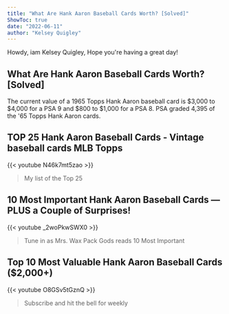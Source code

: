 ```yaml
---
title: "What Are Hank Aaron Baseball Cards Worth? [Solved]"
ShowToc: true 
date: "2022-06-11"
author: "Kelsey Quigley" 
---
```


Howdy, iam Kelsey Quigley, Hope you're having a great day!
## What Are Hank Aaron Baseball Cards Worth? [Solved]
 The current value of a 1965 Topps Hank Aaron baseball card is $3,000 to $4,000 for a PSA 9 and $800 to $1,000 for a PSA 8. PSA graded 4,395 of the '65 Topps Hank Aaron cards.

## TOP 25 Hank Aaron Baseball Cards - Vintage baseball cards MLB Topps
{{< youtube N46k7mt5zao >}}
>My list of the Top 25 

## 10 Most Important Hank Aaron Baseball Cards — PLUS a Couple of Surprises!
{{< youtube _2woPkwSWX0 >}}
>Tune in as Mrs. Wax Pack Gods reads 10 Most Important 

## Top 10 Most Valuable Hank Aaron Baseball Cards ($2,000+)
{{< youtube O8GSv5tGznQ >}}
>Subscribe and hit the bell for weekly 

